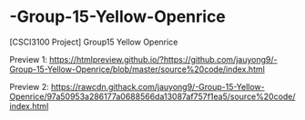 # -Group-15-Yellow-Openrice
[CSCI3100 Project] Group15 Yellow Openrice

Preview 1:
https://htmlpreview.github.io/?https://github.com/jauyong9/-Group-15-Yellow-Openrice/blob/master/source%20code/index.html


Preview 2:
https://rawcdn.githack.com/jauyong9/-Group-15-Yellow-Openrice/97a50953a286177a0688566da13087af757f1ea5/source%20code/index.html
